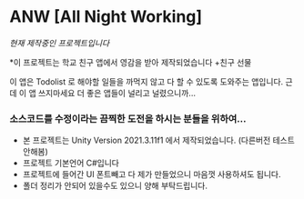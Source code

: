 # ANW [All Night Working]

*현재 제작중인 프로젝트입니다*

*이 프로젝트는 학교 친구 앱에서 영감을 받아 제작되었습니다 +친구 선물

이 앱은 Todolist 로 해야할 일들을 까먹지 않고 다 할 수 있도록 도와주는 앱입니다.
근데 이 앱 쓰지마세요 더 좋은 앱들이 널리고 널렸으니까...

### 소스코드를 수정이라는 끔찍한 도전을 하시는 분들을 위하여...
- 본 프로젝트는 Unity Version 2021.3.11f1 에서 제작되었습니다. (다른버전 테스트 안해봄)
- 프로젝트 기본언어 C#입니다
- 프로젝트에 들어간 UI 폰트빼고 다 제가 만들었으니 마음껏 사용하셔도 됩니다.
- 폴더 정리가 안되어 있을수도 있으니 양해 부탁드립니다.
